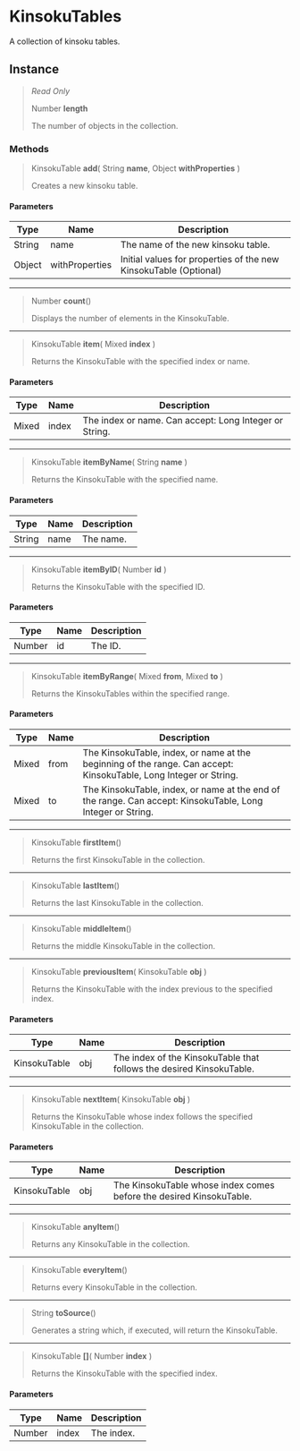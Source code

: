 # KinsokuTables
A collection of kinsoku tables.

## Instance
> *Read Only* 
> 
> Number **length** 
>
> The number of objects in the collection.

### Methods
> KinsokuTable **add**( String **name**, Object **withProperties** )
> 
> Creates a new kinsoku table.
#### Parameters
| Type | Name | Description |
|---|---|---|
| String | name | The name of the new kinsoku table. |
| Object | withProperties | Initial values for properties of the new KinsokuTable (Optional) |

*** 
> Number **count**()
> 
> Displays the number of elements in the KinsokuTable.
*** 
> KinsokuTable **item**( Mixed **index** )
> 
> Returns the KinsokuTable with the specified index or name.
#### Parameters
| Type | Name | Description |
|---|---|---|
| Mixed | index | The index or name. Can accept: Long Integer or String. |

*** 
> KinsokuTable **itemByName**( String **name** )
> 
> Returns the KinsokuTable with the specified name.
#### Parameters
| Type | Name | Description |
|---|---|---|
| String | name | The name. |

*** 
> KinsokuTable **itemByID**( Number **id** )
> 
> Returns the KinsokuTable with the specified ID.
#### Parameters
| Type | Name | Description |
|---|---|---|
| Number | id | The ID. |

*** 
> KinsokuTable **itemByRange**( Mixed **from**, Mixed **to** )
> 
> Returns the KinsokuTables within the specified range.
#### Parameters
| Type | Name | Description |
|---|---|---|
| Mixed | from | The KinsokuTable, index, or name at the beginning of the range. Can accept: KinsokuTable, Long Integer or String. |
| Mixed | to | The KinsokuTable, index, or name at the end of the range. Can accept: KinsokuTable, Long Integer or String. |

*** 
> KinsokuTable **firstItem**()
> 
> Returns the first KinsokuTable in the collection.
*** 
> KinsokuTable **lastItem**()
> 
> Returns the last KinsokuTable in the collection.
*** 
> KinsokuTable **middleItem**()
> 
> Returns the middle KinsokuTable in the collection.
*** 
> KinsokuTable **previousItem**( KinsokuTable **obj** )
> 
> Returns the KinsokuTable with the index previous to the specified index.
#### Parameters
| Type | Name | Description |
|---|---|---|
| KinsokuTable | obj | The index of the KinsokuTable that follows the desired KinsokuTable. |

*** 
> KinsokuTable **nextItem**( KinsokuTable **obj** )
> 
> Returns the KinsokuTable whose index follows the specified KinsokuTable in the collection.
#### Parameters
| Type | Name | Description |
|---|---|---|
| KinsokuTable | obj | The KinsokuTable whose index comes before the desired KinsokuTable. |

*** 
> KinsokuTable **anyItem**()
> 
> Returns any KinsokuTable in the collection.
*** 
> KinsokuTable **everyItem**()
> 
> Returns every KinsokuTable in the collection.
*** 
> String **toSource**()
> 
> Generates a string which, if executed, will return the KinsokuTable.
*** 
> KinsokuTable **[]**( Number **index** )
> 
> Returns the KinsokuTable with the specified index.
#### Parameters
| Type | Name | Description |
|---|---|---|
| Number | index | The index. |


